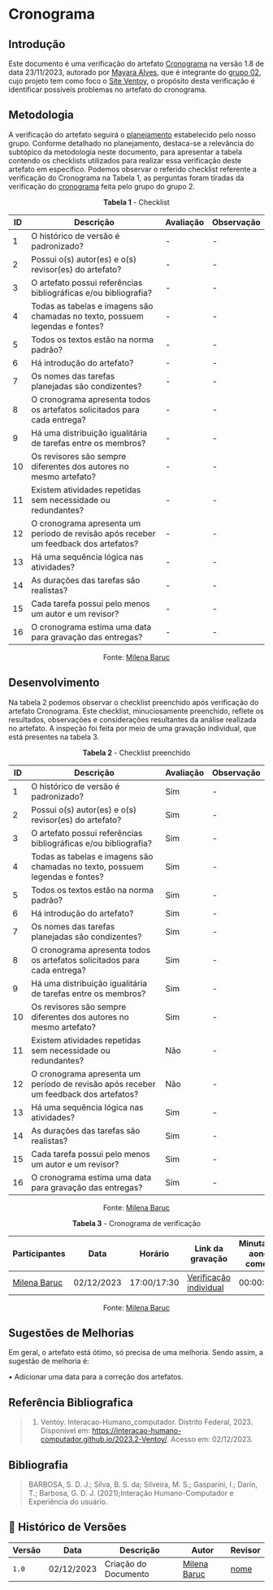 # Cronograma

## Introdução

Este documento é uma verificação do artefato [Cronograma](../../planejamento/cronograma.md) na versão 1.8 de data 23/11/2023, autorado por [Mayara Alves](https://github.com/Mayara-tech), que é integrante do [grupo 02](https://github.com/Mayara-tech), cujo projeto tem como foco o [Site Ventoy](https://www.ventoy.net/en/index.html), o propósito desta verificação é identificar possíveis problemas no artefato do cronograma. 

## Metodologia

A verificação do artefato seguirá o [planejamento](../../verificacao/planejamendoDaVerificacao.md) estabelecido pelo nosso grupo. Conforme detalhado no planejamento, destaca-se a relevância do subtópico da metodologia neste documento, para apresentar a tabela contendo os checklists utilizados para realizar essa verificação deste artefato em específico. Podemos observar o referido checklist referente a verificação do Cronograma na Tabela 1, as perguntas foram tiradas da verificação do [cronograma](../../verificacao/planejamento/cronograma.md) feita pelo grupo do grupo 2.

<center>

**Tabela 1** - Checklist

| ID | Descrição                                                                           | Avaliação  | Observação |
|----|-------------------------------------------------------------------------------------|------------|------------|
| 1  | O histórico de versão é padronizado?                                                |      -     |     -      |
| 2  | Possui o(s) autor(es) e o(s) revisor(es) do artefato?                               |      -     |     -      |
| 3  | O artefato possui referências bibliográficas e/ou bibliografia?                     |      -     |     -      |
| 4  | Todas as tabelas e imagens são chamadas no texto, possuem legendas e fontes?        |      -     |     -      |
| 5  | Todos os textos estão na norma padrão?                                              |      -     |     -      |
| 6  | Há introdução do artefato?                                                          |      -     |     -      |
| 7  | Os nomes das tarefas planejadas são condizentes?                                    |      -     |     -      |  
| 8  | O cronograma apresenta todos os artefatos solicitados para cada entrega?            |      -     |     -      |
| 9  | Há uma distribuição igualitária de tarefas entre os membros?                        |      -     |     -      |
| 10 | Os revisores são sempre diferentes dos autores no mesmo artefato?                   |      -     |     -      |
| 11 | Existem atividades repetidas sem necessidade ou redundantes?                        |      -     |     -      |
| 12 | O cronograma apresenta um período de revisão após receber um feedback dos artefatos?|      -     |     -      |
| 13 | Há uma sequência lógica nas atividades?                                             |      -     |     -      |
| 14 | As durações das tarefas são realistas?                                              |      -     |     -      |
| 15 | Cada tarefa possui pelo menos um autor e um revisor?                                |      -     |     -      |
| 16 | O cronograma estima uma data para gravação das entregas?                            |      -     |     -      |

Fonte: [Milena Baruc](https://github.com/MilenaBaruc)

</center>

## Desenvolvimento 

Na tabela 2 podemos observar o checklist preenchido após verificação do artefato Cronograma. Este checklist, minuciosamente preenchido, reflete os resultados, observações e considerações resultantes da análise realizada no artefato. A inspeção foi feita por meio de uma gravação individual, que está presentes na tabela 3.

<center>

**Tabela 2** - Checklist preenchido

| ID | Descrição                                                                           | Avaliação  | Observação |
|----|-------------------------------------------------------------------------------------|------------|------------|
| 1  | O histórico de versão é padronizado?                                                | Sim |     -      |
| 2  | Possui o(s) autor(es) e o(s) revisor(es) do artefato?                               | Sim |     -      |
| 3  | O artefato possui referências bibliográficas e/ou bibliografia?                     | Sim |     -      |
| 4  | Todas as tabelas e imagens são chamadas no texto, possuem legendas e fontes?        | Sim |     -      |
| 5  | Todos os textos estão na norma padrão?                                              | Sim |     -      |
| 6  | Há introdução do artefato?                                                          | Sim |     -      |
| 7  | Os nomes das tarefas planejadas são condizentes?                                    | Sim |     -      |  
| 8  | O cronograma apresenta todos os artefatos solicitados para cada entrega?            | Sim |     -      |
| 9  | Há uma distribuição igualitária de tarefas entre os membros?                        | Sim |     -      |
| 10 | Os revisores são sempre diferentes dos autores no mesmo artefato?                   | Sim |     -      |
| 11 | Existem atividades repetidas sem necessidade ou redundantes?                        | Não |     -      |
| 12 | O cronograma apresenta um período de revisão após receber um feedback dos artefatos?| Não |     -      |
| 13 | Há uma sequência lógica nas atividades?                                             | Sim |     -      |
| 14 | As durações das tarefas são realistas?                                              | Sim |     -      |
| 15 | Cada tarefa possui pelo menos um autor e um revisor?                                | Sim |     -      |
| 16 | O cronograma estima uma data para gravação das entregas?                            | Sim |     -      |

Fonte: [Milena Baruc](https://github.com/MilenaBaruc)

**Tabela 3** - Cronograma de verificação

| Participantes | Data | Horário | Link da gravação | Minutagem aonde começa |
| -------------------------------------------------------------------------------------------- | ---------- | ----- | ------------------- | ------------- |
| [Milena Baruc](https://github.com/MilenaBaruc)                                               | 02/12/2023 | 17:00/17:30 | [Verificação individual](https://youtu.be/hrXHrD7gICk)       | 00:00:15 |

Fonte: [Milena Baruc](https://github.com/MilenaBaruc) 

</center>

## Sugestões de Melhorias

Em geral, o artefato está ótimo, só precisa de uma melhoria. Sendo assim, a sugestão de melhoria é:

• Adicionar uma data para a correção dos artefatos.

## Referência Bibliografica

> 1. Ventoy. Interacao-Humano_computador. Distrito Federal, 2023. Disponível em: <https://interacao-humano-computador.github.io/2023.2-Ventoy/>. Acesso em: 02/12/2023.

## Bibliografia

> BARBOSA, S. D. J.; Silva, B. S. da; Silveira, M. S.; Gasparini, I.; Darin, T.; Barbosa, G. D. J. (2021);Interação Humano-Computador e Experiência do usuário.

## 📑 Histórico de Versões

| Versão | Data       | Descrição                                       | Autor                                          | Revisor                                      |
| ------ | ---------- | ----------------------------------------------- | -----------------------------------------------| ---------------------------------------------|
| `1.0`  | 02/12/2023 | Criação do Documento | [Milena Baruc](https://github.com/MilenaBaruc)  | [nome](https://github.com/)|